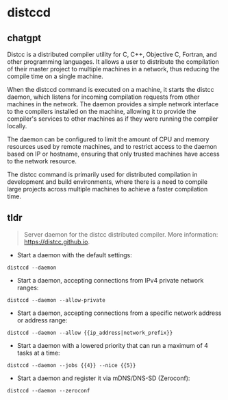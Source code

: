 # distccd 
## chatgpt 
Distcc is a distributed compiler utility for C, C++, Objective C, Fortran, and other programming languages. It allows a user to distribute the compilation of their master project to multiple machines in a network, thus reducing the compile time on a single machine.

When the distccd command is executed on a machine, it starts the distcc daemon, which listens for incoming compilation requests from other machines in the network. The daemon provides a simple network interface to the compilers installed on the machine, allowing it to provide the compiler's services to other machines as if they were running the compiler locally.

The daemon can be configured to limit the amount of CPU and memory resources used by remote machines, and to restrict access to the daemon based on IP or hostname, ensuring that only trusted machines have access to the network resource.

The distcc command is primarily used for distributed compilation in development and build environments, where there is a need to compile large projects across multiple machines to achieve a faster compilation time. 

## tldr 
 
> Server daemon for the distcc distributed compiler.
> More information: <https://distcc.github.io>.

- Start a daemon with the default settings:

`distccd --daemon`

- Start a daemon, accepting connections from IPv4 private network ranges:

`distccd --daemon --allow-private`

- Start a daemon, accepting connections from a specific network address or address range:

`distccd --daemon --allow {{ip_address|network_prefix}}`

- Start a daemon with a lowered priority that can run a maximum of 4 tasks at a time:

`distccd --daemon --jobs {{4}} --nice {{5}}`

- Start a daemon and register it via mDNS/DNS-SD (Zeroconf):

`distccd --daemon --zeroconf`

